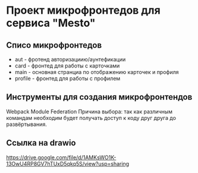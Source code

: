 # Проект микрофронтедов для сервиса "Mesto" #

## Списо микрофронтедов ##
* aut - фротенд авторизациию/аунтефикации 
* card - фронтед для работы с карточками
* main - основная странциа по отображению карточек и профиля
* profile - фронтед для работы с профилем

## Инструменты для создания микрофронтендов ##

Webpack Module Federation
Причина выбора: так как различным командам необходим будет
получать доступ к коду друг друга до развёртывания.

## Ссылка на drawio ##
https://drive.google.com/file/d/1AMKsWO1K-13OwU4RP8GV7hTUxD5qkq5S/view?usp=sharing